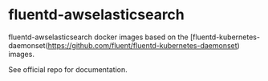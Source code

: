 # fluentd-awselasticsearch

fluentd-awselasticsearch docker images based on the [fluentd-kubernetes-daemonset(https://github.com/fluent/fluentd-kubernetes-daemonset) images.

See official repo for documentation.
